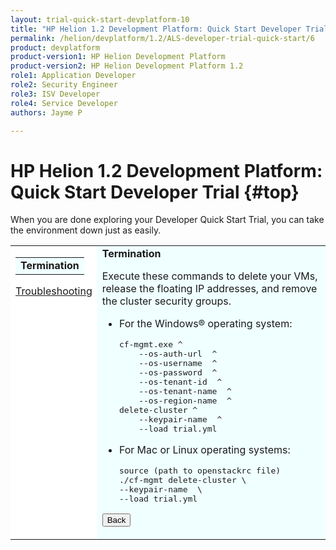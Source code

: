 ```yaml
---
layout: trial-quick-start-devplatform-10
title: "HP Helion 1.2 Development Platform: Quick Start Developer Trial Termination"
permalink: /helion/devplatform/1.2/ALS-developer-trial-quick-start/6
product: devplatform
product-version1: HP Helion Development Platform
product-version2: HP Helion Development Platform 1.2
role1: Application Developer
role2: Security Engineer
role3: ISV Developer 
role4: Service Developer
authors: Jayme P

---
```

<!--PUBLISHED-->

<script>
function PageRefresh {
onLoad="window.refresh"
}
PageRefresh();
</script>

# HP Helion 1.2 Development Platform: Quick Start Developer Trial {#top}

When you are done exploring your Developer Quick Start Trial, you can take the environment down just as easily.

<table style="background-color: #FFF; vertical-align:top;">
<tr style="padding: 0;">
<td style="vertical-align:top;">

<table border="0" style="background-color: #FFF;">
<tr>
<td style="background-color: #F0FFFF;">
<b>Termination</b>
</td>
</tr>
</table>

<p>
<a href="http://docs.hpcloud.com/helion/devplatform/1.2/ALS-developer-trial-quick-start/troubleshooting">Troubleshooting</a></p>
</td>

</td>

<td style="background-color: #F0FFFF; vertical-align: top;"><b>Termination</b><p>

<p>
Execute these commands to delete your VMs, release the floating IP addresses, and remove the cluster security groups.
</p><p>		
<ul><li>For the Windows&#174; operating system:</p>
<pre>
cf-mgmt.exe ^ 
	--os-auth-url <OS_AUTH_URL from openstackrc> ^
	--os-username <OS_USERNAME from openstackrc> ^
	--os-password <OpenStack password> ^
	--os-tenant-id <OS_TENANT_ID from openstackrc> ^
	--os-tenant-name <OS_TENANT_NAME from openstackrc> ^
	--os-region-name <OS_REGION_NAME from openstackrc> ^
delete-cluster ^
	--keypair-name <name of keypair created earlier> ^
	--load trial.yml 
</pre>
</li><li>
<p>For Mac or Linux operating systems:</p>
<pre>
source (path to openstackrc file)
./cf-mgmt delete-cluster \
--keypair-name <name of keypair created earlier> \
--load trial.yml
</pre>
</li></ul>
</p>
<p><input type="button" value="Back" onclick="history.back(-1)" /></p>
</td>
</tr>
</table>